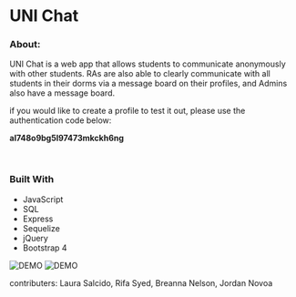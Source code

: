 <h1>UNI Chat</h1>

<h3>About:</h3>
<p>UNI Chat is a web app that allows students to communicate anonymously with other students. RAs are also able to clearly communicate with all students in their dorms via a message board on their profiles, and Admins also have a message board.</p>
<p>if you would like to create a profile to test it out, please use the authentication code below:</p>
<p><strong>al748o9bg5l97473mkckh6ng</strong></p>
<br>

<h3>Built With</h3>
<ul>
  <li>JavaScript</li>
  <li>SQL</li>
  <li>Express</li>
  <li>Sequelize</li>
  <li>jQuery</li>
  <li>Bootstrap 4</li>
</ul>


![DEMO](https://user-images.githubusercontent.com/33909888/43424570-bb9bfb5c-9404-11e8-98e8-02bac4d84437.JPG)
![DEMO](https://user-images.githubusercontent.com/33909888/43424572-bd9c236e-9404-11e8-851d-ee71d0de5377.JPG)

<p>contributers: Laura Salcido, Rifa Syed, Breanna Nelson, Jordan Novoa</p>

